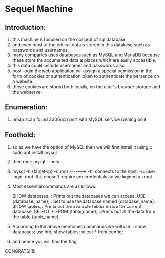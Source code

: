 # Sequel Machine 
## Introduction:
  1. this machine is focused on the concept of sql database
  2. and even most of the critical data is stored in this database such as passwords and usernames.
  3. many companies uses databases such as MySQL and MariaDB because these store the accumalted data at places which are easily accessible.
  4. this data could include usernames and passwords also.
  5. post-login the web application will assign a special permission in the form of cookies or authentication token to authenticate the 
     persence on a website.
  6. these cookies are stored both locally, on the user's browser storage and the webserver.


## Enumeration:
  1. nmap scan found 3306/tcp port with MySQL service running on it.

## Foothold:
  1. so as we have the option of MySQL then we will first install it using::: sudo apt install mysql
  2. then run:: mysql --help
  3. mysql -h {target-ip} -u root ------> -h: connects to the host, -u: user login, root: this doesn't require any credentials so
     we logined as root.
  4. Most essential commands are as follows:
      
      SHOW databases;              : Prints out the databases we can access.
      USE {database_name};         : Set to use the database named {database_name}.
      SHOW tables;                 : Prints out the available tables inside the current database.
      SELECT * FROM {table_name};  : Prints out all the data from the table {table_name}.
  5. According to the above mentioned commands we will use:::
      show databases;
      use htb;
      show tables;
      select * from config;
  6. and hence you will find the flag.

CONGRATS!!!!!
